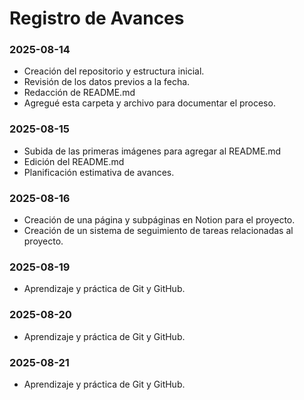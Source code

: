 # Registro de Avances

### 2025-08-14
- Creación del repositorio y estructura inicial.
- Revisión de los datos previos a la fecha.
- Redacción de README.md
- Agregué esta carpeta y archivo para documentar el proceso.

### 2025-08-15
- Subida de las primeras imágenes para agregar al README.md
- Edición del README.md
- Planificación estimativa de avances.

### 2025-08-16
- Creación de una página y subpáginas en Notion para el proyecto.
- Creación de un sistema de seguimiento de tareas relacionadas al proyecto.

### 2025-08-19
- Aprendizaje y práctica de Git y GitHub.

### 2025-08-20
- Aprendizaje y práctica de Git y GitHub.

### 2025-08-21
- Aprendizaje y práctica de Git y GitHub.
